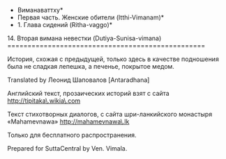 * Виманаваттху*
* Первая часть\. Женские обители \(Itthi\-Vimanam\)*
* 1\. Глава сидений \(Ritha\-vaggo\)*

14\. Вторая вимана невестки \(Dutiya\-Sunisa\-vimana\)
\=\=\=\=\=\=\=\=\=\=\=\=\=\=\=\=\=\=\=\=\=\=\=\=\=\=\=\=\=\=\=\=\=\=\=\=\=\=\=\=\=\=\=\=\=\=\=\=\=

История, схожая с предыдущей, только здесь в качестве подношения была не сладкая лепешка, а печенье, покрытое медом\.

Translated by Леонид Шаповалов \[Antaradhana\]

Английский текст, прозаических историй взят с сайта <http://tipitaka\.wikia\.com>

Текст стихотворных диалогов, с сайта шри\-ланкийского монастыря «Mahamevnawa» <http://mahamevnawa\.lk>

Только для бесплатного распространения\.

Prepared for SuttaCentral by Ven\. Vimala\.